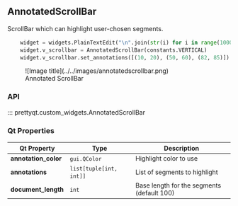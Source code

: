 ## AnnotatedScrollBar

ScrollBar which can highlight user-chosen segments.


``` py
    widget = widgets.PlainTextEdit("\n".join(str(i) for i in range(1000)))
    widget.v_scrollbar = AnnotatedScrollBar(constants.VERTICAL)
    widget.v_scrollbar.set_annotations([(10, 20), (50, 60), (82, 85)])
```

<figure markdown>
  ![Image title](../../images/annotatedscrollbar.png)
  <figcaption>Annotated ScrollBar</figcaption>
</figure>


### API

::: prettyqt.custom_widgets.AnnotatedScrollBar

### Qt Properties

| Qt Property          | Type                    | Description                                |
| ---------------------|-------------------------| ------------------------------------------ |
| **annotation_color** | `gui.QColor`            | Highlight color to use                     |
| **annotations**      | `list[tuple[int, int]]` | List of segments to highlight              |
| **document_length**  | `int`                   | Base length for the segments (default 100) |
